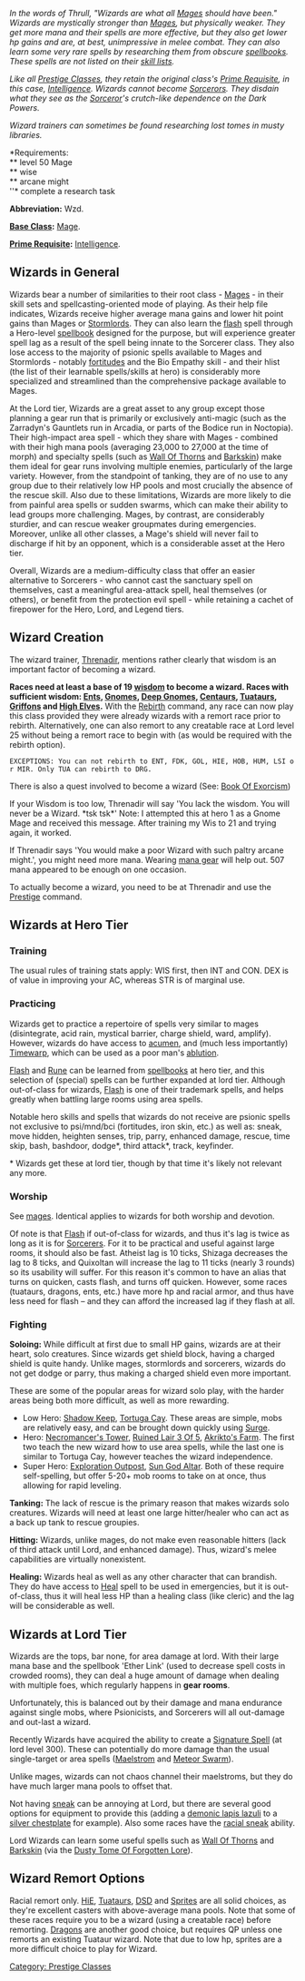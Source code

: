 *In the words of Thrull, "Wizards are what all
[Mages](:Category:_Mages "wikilink") should have been." Wizards are
mystically stronger than [Mages](:Category:_Mages "wikilink"), but
physically weaker. They get more mana and their spells are more
effective, but they also get lower hp gains and are, at best,
unimpressive in melee combat. They can also learn some very rare spells
by researching them from obscure
[spellbooks](:Category:_Spellbooks "wikilink"). These spells are not
listed on their [skill
lists](:Category:_Wizard_Skills_And_Spells "wikilink").*

*Like all [Prestige Classes](:Category:_Prestige_Classes "wikilink"),
they retain the original class's [Prime
Requisite](Prime_Requisite "wikilink"), in this case,
[Intelligence](Intelligence "wikilink"). Wizards cannot become
[Sorcerors](:Category:_Sorcerers "wikilink"). They disdain what they see
as the [Sorceror](:Category:_Sorcerers "wikilink")'s crutch-like
dependence on the Dark Powers.*

*Wizard trainers can sometimes be found researching lost tomes in musty
libraries.*

*Requirements:  
*\* level 50 Mage  
*\* wise  
*\* arcane might  
''\* complete a research task

**Abbreviation:** Wzd.

**[Base Class](:Category:_Core_Classes "wikilink"):**
[Mage](:Category:_Mages "wikilink").

**[Prime Requisite](Prime_Requisite "wikilink"):**
[Intelligence](Intelligence "wikilink").

## Wizards in General

Wizards bear a number of similarities to their root class -
[Mages](:Category:_Mages "wikilink") - in their skill sets and
spellcasting-oriented mode of playing. As their help file indicates,
Wizards receive higher average mana gains and lower hit point gains than
Mages or [Stormlords](:Category:Stormlords "wikilink"). They can also
learn the [flash](Flash "wikilink") spell through a Hero-level
[spellbook](:Category:Spellbooks "wikilink") designed for the purpose,
but will experience greater spell lag as a result of the spell being
innate to the Sorcerer class. They also lose access to the majority of
psionic spells available to Mages and Stormlords - notably
[fortitudes](fortitudes "wikilink") and the Bio Empathy skill - and
their hlist (the list of their learnable spells/skills at hero) is
considerably more specialized and streamlined than the comprehensive
package available to Mages.

At the Lord tier, Wizards are a great asset to any group except those
planning a gear run that is primarily or exclusively anti-magic (such as
the Zarradyn's Gauntlets run in Arcadia, or parts of the Bodice run in
Noctopia). Their high-impact area spell - which they share with Mages -
combined with their high mana pools (averaging 23,000 to 27,000 at the
time of morph) and specialty spells (such as [Wall Of
Thorns](Wall_Of_Thorns "wikilink") and [Barkskin](Barkskin "wikilink"))
make them ideal for gear runs involving multiple enemies, particularly
of the large variety. However, from the standpoint of tanking, they are
of no use to any group due to their relatively low HP pools and most
crucially the absence of the rescue skill. Also due to these
limitations, Wizards are more likely to die from painful area spells or
sudden swarms, which can make their ability to lead groups more
challenging. Mages, by contrast, are considerably sturdier, and can
rescue weaker groupmates during emergencies. Moreover, unlike all other
classes, a Mage's shield will never fail to discharge if hit by an
opponent, which is a considerable asset at the Hero tier.

Overall, Wizards are a medium-difficulty class that offer an easier
alternative to Sorcerers - who cannot cast the sanctuary spell on
themselves, cast a meaningful area-attack spell, heal themselves (or
others), or benefit from the protection evil spell - while retaining a
cachet of firepower for the Hero, Lord, and Legend tiers.

## Wizard Creation

The wizard trainer, [Threnadir](Threnadir "wikilink"), mentions rather
clearly that wisdom is an important factor of becoming a wizard.

**Races need at least a base of 19 [wisdom](wisdom "wikilink") to become
a wizard. Races with sufficient wisdom: [Ents](Ent "wikilink"),
[Gnomes](Gnome "wikilink"), [Deep Gnomes](Deep_Gnome "wikilink"),
[Centaurs](Centaur "wikilink"), [Tuataurs](Tuataur "wikilink"),
[Griffons](Griffon "wikilink") and [High Elves](High_Elf "wikilink").**
With the [Rebirth](Rebirth "wikilink") command, any race can now play
this class provided they were already wizards with a remort race prior
to rebirth. Alternatively, one can also remort to any creatable race at
Lord level 25 without being a remort race to begin with (as would be
required with the rebirth option).

`EXCEPTIONS: You can not rebirth to ENT, FDK, GOL, HIE, HOB, HUM, LSI or MIR. Only TUA can rebirth to DRG.`

There is also a quest involved to become a wizard (See: [Book Of
Exorcism](Book_Of_Exorcism "wikilink"))

If your Wisdom is too low, Threnadir will say 'You lack the wisdom. You
will never be a Wizard. \*tsk tsk\*' Note: I attempted this at hero 1 as
a Gnome Mage and received this message. After training my Wis to 21 and
trying again, it worked.

If Threnadir says 'You would make a poor Wizard with such paltry arcane
might.', you might need more mana. Wearing [mana
gear](:Category:Lowmort_41-50_Mana_Gear "wikilink") will help out. 507
mana appeared to be enough on one occasion.

To actually become a wizard, you need to be at Threnadir and use the
[Prestige](Prestige "wikilink") command.

## Wizards at Hero Tier

### Training

The usual rules of training stats apply: WIS first, then INT and CON.
DEX is of value in improving your AC, whereas STR is of marginal use.

### Practicing

Wizards get to practice a repertoire of spells very similar to mages
(disintegrate, acid rain, mystical barrier, charge shield, ward,
amplify). However, wizards do have access to
[acumen](Acumen "wikilink"), and (much less importantly)
[Timewarp](Timewarp "wikilink"), which can be used as a poor man's
[ablution](Ablution "wikilink").

[Flash](Flash "wikilink") and [Rune](Rune "wikilink") can be learned
from [spellbooks](:Category:Spellbooks "wikilink") at hero tier, and
this selection of (special) spells can be further expanded at lord tier.
Although out-of-class for wizards, [Flash](Flash "wikilink") is one of
their trademark spells, and helps greatly when battling large rooms
using area spells.

Notable hero skills and spells that wizards do not receive are psionic
spells not exclusive to psi/mnd/bci (fortitudes, iron skin, etc.) as
well as: sneak, move hidden, heighten senses, trip, parry, enhanced
damage, rescue, time skip, bash, bashdoor, dodge\*, third attack\*,
track, keyfinder.

\* Wizards get these at lord tier, though by that time it's likely not
relevant any more.

### Worship

See [mages](:Category:Mages#Worshipping "wikilink"). Identical applies
to wizards for both worship and devotion.

Of note is that [Flash](Flash "wikilink") if out-of-class for wizards,
and thus it's lag is twice as long as it is for
[Sorcerers](:Category:Sorcerers "wikilink"). For it to be practical and
useful against large rooms, it should also be fast. Atheist lag is 10
ticks, Shizaga decreases the lag to 8 ticks, and Quixoltan will increase
the lag to 11 ticks (nearly 3 rounds) so its usability will suffer. For
this reason it's common to have an alias that turns on quicken, casts
flash, and turns off quicken. However, some races (tuataurs, dragons,
ents, etc.) have more hp and racial armor, and thus have less need for
flash – and they can afford the increased lag if they flash at all.

### Fighting

**Soloing:** While difficult at first due to small HP gains, wizards are
at their heart, solo creatures. Since wizards get shield block, having a
charged shield is quite handy. Unlike mages, stormlords and sorcerers,
wizards do not get dodge or parry, thus making a charged shield even
more important.

These are some of the popular areas for wizard solo play, with the
harder areas being both more difficult, as well as more rewarding.

-   Low Hero: [Shadow Keep](:Category:Shadow_Keep "wikilink"), [Tortuga
    Cay](:Category:Tortuga_Cay "wikilink"). These areas are simple, mobs
    are relatively easy, and can be brought down quickly using
    [Surge](Surge "wikilink").
-   Hero: [Necromancer's
    Tower](:Category:Necromancer's_Tower "wikilink"), [Ruined Lair 3 Of
    5](:Category:Ruined_Lair_3_Of_5 "wikilink"), [Akrikto's
    Farm](:Category:Akrikto's_Farm "wikilink"). The first two teach the
    new wizard how to use area spells, while the last one is similar to
    Tortuga Cay, however teaches the wizard independence.
-   Super Hero: [Exploration
    Outpost](:Category:Exploration_Outpost "wikilink"), [Sun God
    Altar](:Category:Sun_God_Altar "wikilink"). Both of these require
    self-spelling, but offer 5-20+ mob rooms to take on at once, thus
    allowing for rapid leveling.

**Tanking:** The lack of rescue is the primary reason that makes wizards
solo creatures. Wizards will need at least one large hitter/healer who
can act as a back up tank to rescue groupies.

**Hitting:** Wizards, unlike mages, do not make even reasonable hitters
(lack of third attack until Lord, and enhanced damage). Thus, wizard's
melee capabilities are virtually nonexistent.

**Healing:** Wizards heal as well as any other character that can
brandish. They do have access to [Heal](Heal "wikilink") spell to be
used in emergencies, but it is out-of-class, thus it will heal less HP
than a healing class (like cleric) and the lag will be considerable as
well.

## Wizards at Lord Tier

Wizards are the tops, bar none, for area damage at lord. With their
large mana base and the spellbook 'Ether Link' (used to decrease spell
costs in crowded rooms), they can deal a huge amount of damage when
dealing with multiple foes, which regularly happens in **gear rooms**.

Unfortunately, this is balanced out by their damage and mana endurance
against single mobs, where Psionicists, and Sorcerers will all
out-damage and out-last a wizard.

Recently Wizards have acquired the ability to create a [Signature
Spell](Signature_Spell "wikilink") (at lord level 300). These can
potentially do more damage than the usual single-target or area spells
([Maelstrom](Maelstrom "wikilink") and [Meteor
Swarm](Meteor_Swarm "wikilink")).

Unlike mages, wizards can not chaos channel their maelstroms, but they
do have much larger mana pools to offset that.

Not having [sneak](sneak "wikilink") can be annoying at Lord, but there
are several good options for equipment to provide this (adding a
[demonic lapis lazuli](Demonic_Lapis_Lazuli "wikilink") to a [silver
chestplate](Silver_Chestplate "wikilink") for example). Also some races
have the [racial sneak](Racial_Sneak "wikilink") ability.

Lord Wizards can learn some useful spells such as [Wall Of
Thorns](Wall_Of_Thorns "wikilink") and [Barkskin](Barkskin "wikilink")
(via the [Dusty Tome Of Forgotten
Lore](Dusty_Tome_Of_Forgotten_Lore "wikilink")).

## Wizard Remort Options

Racial remort only. [HiE](High_Elves "wikilink"),
[Tuataurs](Tuataurs "wikilink"), [DSD](Demonseeds "wikilink") and
[Sprites](Sprites "wikilink") are all solid choices, as they're
excellent casters with above-average mana pools. Note that some of these
races require you to be a wizard (using a creatable race) before
remorting. [Dragons](Dragons "wikilink") are another good choice, but
requires QP unless one remorts an existing Tuataur wizard. Note that due
to low hp, sprites are a more difficult choice to play for Wizard.

[Category: Prestige Classes](Category:_Prestige_Classes "wikilink")
